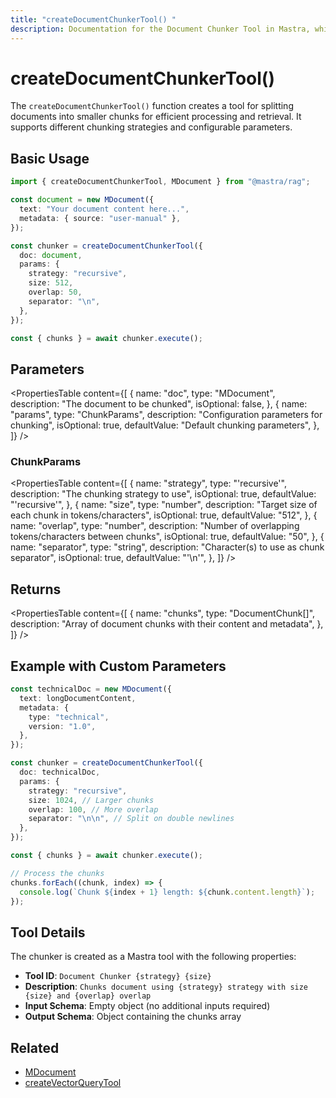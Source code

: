 ```yaml
---
title: "createDocumentChunkerTool() "
description: Documentation for the Document Chunker Tool in Mastra, which splits documents into smaller chunks for efficient processing and retrieval.
---
```


# createDocumentChunkerTool()

The `createDocumentChunkerTool()` function creates a tool for splitting documents into smaller chunks for efficient processing and retrieval. It supports different chunking strategies and configurable parameters.

## Basic Usage

```typescript
import { createDocumentChunkerTool, MDocument } from "@mastra/rag";

const document = new MDocument({
  text: "Your document content here...",
  metadata: { source: "user-manual" },
});

const chunker = createDocumentChunkerTool({
  doc: document,
  params: {
    strategy: "recursive",
    size: 512,
    overlap: 50,
    separator: "\n",
  },
});

const { chunks } = await chunker.execute();
```

## Parameters

<PropertiesTable
content={[
{
name: "doc",
type: "MDocument",
description: "The document to be chunked",
isOptional: false,
},
{
name: "params",
type: "ChunkParams",
description: "Configuration parameters for chunking",
isOptional: true,
defaultValue: "Default chunking parameters",
},
]}
/>

### ChunkParams

<PropertiesTable
content={[
{
name: "strategy",
type: "'recursive'",
description: "The chunking strategy to use",
isOptional: true,
defaultValue: "'recursive'",
},
{
name: "size",
type: "number",
description: "Target size of each chunk in tokens/characters",
isOptional: true,
defaultValue: "512",
},
{
name: "overlap",
type: "number",
description: "Number of overlapping tokens/characters between chunks",
isOptional: true,
defaultValue: "50",
},
{
name: "separator",
type: "string",
description: "Character(s) to use as chunk separator",
isOptional: true,
defaultValue: "'\\n'",
},
]}
/>

## Returns

<PropertiesTable
content={[
{
name: "chunks",
type: "DocumentChunk[]",
description: "Array of document chunks with their content and metadata",
},
]}
/>

## Example with Custom Parameters

```typescript
const technicalDoc = new MDocument({
  text: longDocumentContent,
  metadata: {
    type: "technical",
    version: "1.0",
  },
});

const chunker = createDocumentChunkerTool({
  doc: technicalDoc,
  params: {
    strategy: "recursive",
    size: 1024, // Larger chunks
    overlap: 100, // More overlap
    separator: "\n\n", // Split on double newlines
  },
});

const { chunks } = await chunker.execute();

// Process the chunks
chunks.forEach((chunk, index) => {
  console.log(`Chunk ${index + 1} length: ${chunk.content.length}`);
});
```

## Tool Details

The chunker is created as a Mastra tool with the following properties:

- **Tool ID**: `Document Chunker {strategy} {size}`
- **Description**: `Chunks document using {strategy} strategy with size {size} and {overlap} overlap`
- **Input Schema**: Empty object (no additional inputs required)
- **Output Schema**: Object containing the chunks array

## Related

- [MDocument](../rag/document)
- [createVectorQueryTool](./vector-query-tool)
